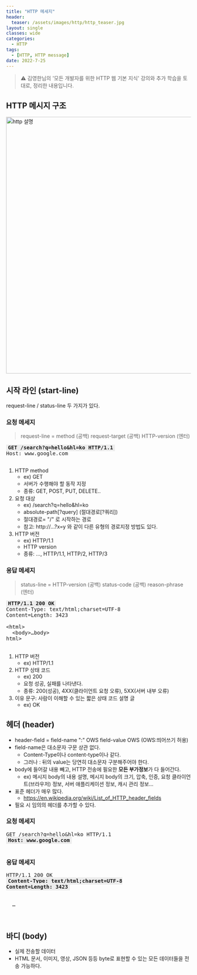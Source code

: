 ```yaml
---
title: "HTTP 메세지"
header:
  teaser: /assets/images/http/http_teaser.jpg
layout: single
classes: wide
categories:
  - HTTP
tags:
  - [HTTP, HTTP message]
date: 2022-7-25
---
```


> ⚠️ 김영한님의 '모든 개발자를 위한 HTTP 웹 기본 지식' 강의와 추가 학습을 토대로, 정리한 내용입니다.

## HTTP 메시지 구조

  <img src='{{ "/assets/images/http/2022-07-26-http-message_1.png" | relative_url }}' width="700" alt="http 설명"/>

## 시작 라인 (start-line)

request-line / status-line 두 가지가 있다.

### 요청 메세지

> request-line = method (공백) request-target (공백) HTTP-version (엔터)

<pre class="white-box" style="padding-bottom: 0;">
<strong style="padding: 2px 5px;background: #ededed;">GET /search?q=hello&hl=ko HTTP/1.1</strong>
Host: www.google.com

</pre>

1. HTTP method
   - ex) GET
   - 서버가 수행해야 할 동작 지정
   - 종류: GET, POST, PUT, DELETE..
2. 요청 대상
   - ex) /search?q=hello&hl=ko
   - absolute-path[?query] (절대경로[?쿼리])
   - 절대경로= "/" 로 시작하는 경로
   - 참고: http://...?x=y 와 같이 다른 유형의 경로지정 방법도 있다.
3. HTTP 버전
   - ex) HTTP/1.1
   - HTTP version
   - 종류: …, HTTP/1.1, HTTP/2, HTTP/3

### 응답 메세지

> status-line = HTTP-version (공백) status-code (공백) reason-phrase (엔터)

<pre class="white-box" style="padding-bottom: 0;">
<strong style="padding: 2px 5px;background: #ededed;">HTTP/1.1 200 OK</strong>
Content-Type: text/html;charset=UTF-8
Content=Length: 3423

<<span></span>html>
  <<span></span>body>…</<span></span>body>
</<span></span>html>

</pre>

1. HTTP 버전
   - ex) HTTP/1.1
2. HTTP 상태 코드
   - ex) 200
   - 요청 성공, 실패를 나타낸다.
   - 종류: 200(성공), 4XX(클라이언트 요청 오류), 5XX(서버 내부 오류)
3. 이유 문구: 사람이 이해할 수 있는 짧은 상태 코드 설명 글
   - ex) OK

## 헤더 (header)

- header-field = field-name ":" OWS field-value OWS (OWS:띄어쓰기 허용)
- field-name은 대소문자 구문 상관 없다.
  - Content-Type이나 content-type이나 같다.
  - 그러나 : 뒤의 value는 당연히 대소문자 구분해주어야 한다.
- body에 들어갈 내용 빼고, HTTP 전송에 필요한 <strong>모든 부가정보</strong>가 다 들어간다.
  - ex) 메시지 body의 내용 설명, 메시지 body의 크기, 압축, 인증, 요청 클라이언트(브라우저) 정보, 서버 애플리케이션 정보, 캐시 관리 정보...
- 표준 헤더가 매우 많다.
  - https://en.wikipedia.org/wiki/List_of_HTTP_header_fields
- 필요 시 임의의 헤더를 추가할 수 있다.

### 요청 메세지

<pre class="white-box" style="padding-bottom: 0;">
GET /search?q=hello&hl=ko HTTP/1.1
<strong style="padding: 2px 5px;background: #ededed;">Host: www.google.com</strong>

</pre>

### 응답 메세지

<pre class="white-box" style="padding-bottom: 0;">
HTTP/1.1 200 OK
<strong style="padding: 2px 5px;background: #ededed;">Content-Type: text/html;charset=UTF-8
Content=Length: 3423</strong>

<html>
  <body>…</body>
</html>

</pre>

## 바디 (body)

- 실제 전송할 데이터
- HTML 문서, 이미지, 영상, JSON 등등 byte로 표현할 수 있는 모든 데이터들을 전송 가능하다.
